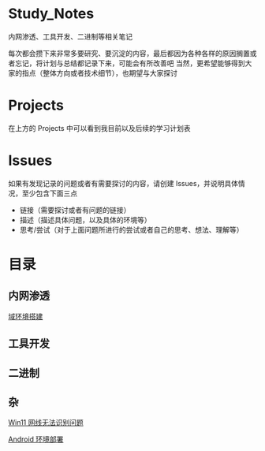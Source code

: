 # Study_Notes
内网渗透、工具开发、二进制等相关笔记

每次都会攒下来非常多要研究、要沉淀的内容，最后都因为各种各样的原因搁置或者忘记，将计划与总结都记录下来，可能会有所改善吧
当然，更希望能够得到大家的指点（整体方向或者技术细节），也期望与大家探讨

# Projects
在上方的 Projects 中可以看到我目前以及后续的学习计划表

# Issues
如果有发现记录的问题或者有需要探讨的内容，请创建 Issues，并说明具体情况，至少包含下面三点
- 链接（需要探讨或者有问题的链接）
- 描述（描述具体问题，以及具体的环境等）
- 思考/尝试（对于上面问题所进行的尝试或者自己的思考、想法、理解等）

# 目录
## 内网渗透
[域环境搭建](./内网渗透/域环境搭建/域环境搭建.md)

## 工具开发

## 二进制

## 杂
[Win11 网线无法识别问题](./杂/Win11%20网线无法识别/Win11%20网线无法识别.md)

[Android 环境部署](./杂/Android%20环境部署/Android%20环境部署.md)



